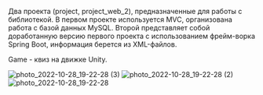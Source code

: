 Два проекта (project, project_web_2), предназначенные для работы с библиотекой. В первом проекте используется MVC, организована работа с базой данных MySQL. Второй представляет собой доработанную версию первого проекта с использованием фрейм-ворка Spring Boot, информация берется из XML-файлов. 

Game - квиз на движке Unity.

![photo_2022-10-28_19-22-28 (3)](https://user-images.githubusercontent.com/91786139/198689493-a4abb273-cb9d-4ddf-af84-0e3b42742cb1.jpg)
![photo_2022-10-28_19-22-28 (2)](https://user-images.githubusercontent.com/91786139/198689515-751d5079-ba56-4902-855e-4ded190e8162.jpg)
![photo_2022-10-28_19-22-28](https://user-images.githubusercontent.com/91786139/198689523-783f7e9b-484a-403f-bff0-91e065d8bc5a.jpg)
